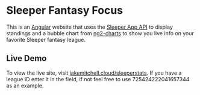 # Sleeper Fantasy Focus

This is an [Angular](https://angular.io/) website that uses the [Sleeper App API](https://docs.sleeper.app/) to display standings and a bubble chart from [ng2-charts](https://valor-software.com/ng2-charts/) to show you live info on your favorite Sleeper fantasy league.

## Live Demo

To view the live site, visit [jakemitchell.cloud/sleeperstats](https://www.jakemitchell.cloud/sleeperstats). If you have a league ID enter it in the field, if not feel free to use 725424222041657344 as an example.

